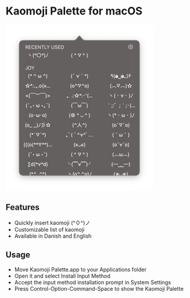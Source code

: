 # Kaomoji Palette for macOS

<img src="/Kaomoji Palette.png" width="392">


## Features

- Quickly insert kaomoji (^０^)ノ
- Customizable list of kaomoji
- Available in Danish and English


## Usage

- Move Kaomoji Palette.app to your Applications folder
- Open it and select Install Input Method
- Accept the input method installation prompt in System Settings
- Press Control-Option-Command-Space to show the Kaomoji Palette


